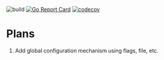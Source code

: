 ![build](https://github.com/krisfromhbk/avito-trainee-assignment/workflows/build/badge.svg)
[![Go Report Card](https://goreportcard.com/badge/github.com/krisfromhbk/avito-trainee-assignment)](https://goreportcard.com/report/github.com/krisfromhbk/avito-trainee-assignment)
[![codecov](https://codecov.io/gh/krisfromhbk/avito-trainee-assignment/branch/master/graph/badge.svg)](https://codecov.io/gh/krisfromhbk/avito-trainee-assignment)

# Plans
1. Add global configuration mechanism using flags, file, etc.